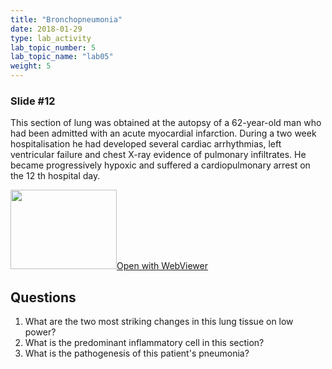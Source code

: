 ```yaml
---
title: "Bronchopneumonia"
date: 2018-01-29
type: lab_activity
lab_topic_number: 5
lab_topic_name: "lab05"
weight: 5
---
```

<div class="entrybody">
<h3>Slide #12</h3>

<p>This section of lung was obtained at the autopsy of a 62-year-old man who had been admitted with an acute myocardial infarction. During a two week hospitalisation he had developed several cardiac arrhythmias, left ventricular failure and chest X-ray evidence of pulmonary infiltrates. He became progressively hypoxic and suffered a cardiopulmonary arrest on the 12 th hospital day.<br clear="all"></p>

<div class="thumbnail"><a href="http://virtualslides.cumc.columbia.edu/Lung%20Path%2005.svs/view.apml?" target="_blank"><img alt="" src="/assets/images/slide_lungpath05.jpg" width="170" height="127" class="mt-image-left"></a><a href="http://virtualslides.cumc.columbia.edu/Lung%20Path%2005.svs/view.apml?" target="_blank">Open with WebViewer</a></div>

<h2>Questions</h2>


<ol>
<li>What are the two most striking changes in this lung tissue on low power?</li>
<li>What is the predominant inflammatory cell in this section?</li>
<li>What is the pathogenesis of this patient's pneumonia?</li>
</ol>


						
</div>
